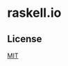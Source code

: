 # raskell.io

## License

[MIT](https://github.com/raskell-io/raskell-io.github.io/blob/main/LICENSE)
